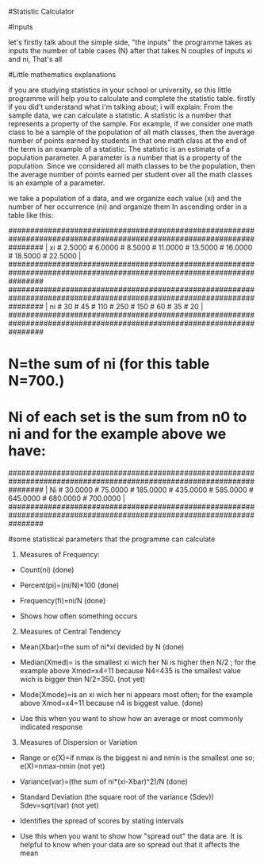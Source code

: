 #Statistic Calculator

#Inputs

let's firstly talk about the simple side, "the inputs"
the programme takes as inputs the number of table cases (N)
after that takes N couples of inputs xi and ni, That's all

#Little mathematics explanations

if you are studying statistics in your school or university, so this little programme will help you to calculate and complete the statistic table.
firstly if you did't understand what i'm talking about; i will explain:
From the sample data, we can calculate a statistic. A statistic is a number that represents a property of the sample. For example, if we consider one math class to be a sample of the population of all math classes, then the average number of points earned by students in that one math class at the end of the term is an example of a statistic. The statistic is an estimate of a population parameter. A parameter is a number that is a property of the population. Since we considered all math classes to be the population, then the average number of points earned per student over all the math classes is an example of a parameter.

we take a population of a data, and we organize each value (xi) and the number of her occurrence (ni) and organize them In ascending order in a table 
like this:

########################################################################################################################
|  xi  #     2.5000  #     6.0000  #     8.5000  #    11.0000  #    13.5000  #    16.0000  #    18.5000  #    22.5000  |
########################################################################################################################
########################################################################################################################
|  ni  #     30      #     45      #    110      #    250      #    150      #     60      #     35      #     20      |
########################################################################################################################

# N=the sum of ni (for this table N=700.)
   
# Ni of each set is the sum from n0 to ni and for the example above we have:

########################################################################################################################
|   Ni  #    30.0000 #    75.0000  #   185.0000  #   435.0000  #   585.0000  #   645.0000  #   680.0000  #   700.0000  |
########################################################################################################################


#some statistical parameters that the programme can calculate

1. Measures of Frequency:
* Count(ni) (done)

* Percent(pi)=(ni/N)*100 (done)
 
* Frequency(fi)=ni/N (done)

* Shows how often something occurs

2. Measures of Central Tendency
* Mean(Xbar)=the sum of ni*xi devided by N (done)

* Median(Xmed)= is the smallest xi wich her Ni is higher then N/2 ; for the example above Xmed=x4=11 because N4=435 is the
  smallest value wich is bigger then N/2=350. (not yet)

* Mode(Xmode)=is an xi wich her ni appears most often; for the example above Xmod=x4=11 because n4 is biggest value. (done)


* Use this when you want to show how an average or most commonly indicated response

3. Measures of Dispersion or Variation

* Range or e(X)=if nmax is the biggest ni and nmin is the smallest one so; e(X)=nmax-nmin (not yet)

* Variance(var)=(the sum of ni*(xi-Xbar)^2)/N (done)

* Standard Deviation (the square root of the variance (Sdev)) Sdev=sqrt(var) (not yet)

* Identifies the spread of scores by stating intervals

* Use this when you want to show how "spread out" the data are. It is helpful to know when your data are so spread out that it affects the mean
